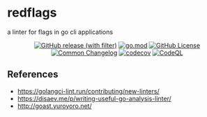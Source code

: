 # redflags
a linter for flags in go cli applications

<div align="center">

[![GitHub release (with filter)](https://img.shields.io/github/v/release/asphaltbuffet/redflags)](https://github.com/asphaltbuffet/redflags/releases)
[![go.mod](https://img.shields.io/github/go-mod/go-version/asphaltbuffet/redflags)](go.mod)
[![GitHub License](https://img.shields.io/github/license/asphaltbuffet/redflags)](LICENSE)
[![Common Changelog](https://common-changelog.org/badge.svg)](https://common-changelog.org)
[![codecov](https://codecov.io/github/asphaltbuffet/redflags/graph/badge.svg?token=XI62P8PSWE)](https://codecov.io/github/asphaltbuffet/redflags)
[![CodeQL](https://github.com/asphaltbuffet/redflags/workflows/CodeQL/badge.svg)](https://app.codecov.io/gh/asphaltbuffet/redflags)

</div>

## References
- https://golangci-lint.run/contributing/new-linters/
- https://disaev.me/p/writing-useful-go-analysis-linter/
- http://goast.yuroyoro.net/